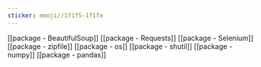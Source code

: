 ```yaml
---
sticker: emoji//1f1f5-1f1fe
---
```

[[package - BeautifulSoup]]
[[package - Requests]]
[[package - Selenium]]
[[package - zipfile]]
[[package - os]]
[[package - shutil]]
[[package - numpy]]
[[package - pandas]]